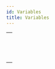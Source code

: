 ```yaml
---
id: Variables
title: Variables
---
```

||
|---|
|[<!-- INCLUDE #_command_.CLEAR VARIABLE.Syntax -->](../../commands-legacy/clear-variable.md)<br/><!-- INCLUDE #_command_.CLEAR VARIABLE.Summary -->|
|[<!-- INCLUDE #_command_.LOAD VARIABLES.Syntax -->](../../commands-legacy/load-variables.md)<br/><!-- INCLUDE #_command_.LOAD VARIABLES.Summary -->|
|[<!-- INCLUDE #_command_.SAVE VARIABLES.Syntax -->](../../commands-legacy/save-variables.md)<br/><!-- INCLUDE #_command_.SAVE VARIABLES.Summary -->|
